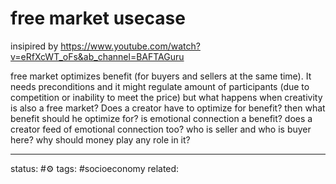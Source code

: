 # free market usecase
insipired by 
https://www.youtube.com/watch?v=eRfXcWT_oFs&ab_channel=BAFTAGuru

free market optimizes benefit (for buyers and sellers at the same time).
It needs preconditions and it might regulate amount of participants (due to competition or inability to meet the price)
but what happens when creativity is also a free market?
Does a creator have to optimize for benefit? then what benefit should he optimize for? is emotional connection a benefit?
does a creator feed of emotional connection too? who is seller and who is buyer here?
why should money play any role in it?


---
status: #⚙️ 
tags: #socioeconomy 
related: 